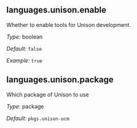 

[comment]: # (Please add your documentation on top of this line)

## languages\.unison\.enable

Whether to enable tools for Unison development\.



*Type:*
boolean



*Default:*
` false `



*Example:*
` true `



## languages\.unison\.package



Which package of Unison to use



*Type:*
package



*Default:*
` pkgs.unison-ucm `
